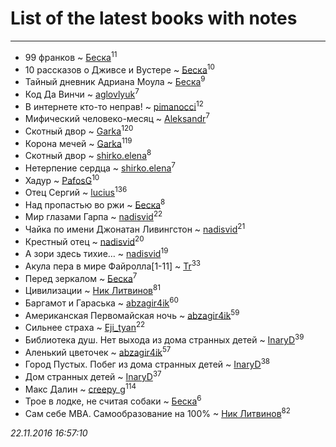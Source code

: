# List of the latest books with notes
---

* 99 франков ~ [Беска](users/157/1577468-vkontakte)<sup>11</sup>
* 10 рассказов о Дживсе и Вустере ~ [Беска](users/157/1577468-vkontakte)<sup>10</sup>
* Тайный дневник Адриана Моула ~ [Беска](users/157/1577468-vkontakte)<sup>9</sup>
* Код Да Винчи ~ [aglovlyuk](users/113/113033184709492089410-google)<sup>7</sup>
* В интернете кто-то неправ! ~ [pimanocci](users/117/117124011531379579265-google)<sup>12</sup>
* Мифический человеко-месяц ~ [Aleksandr](users/123/12375097-vkontakte)<sup>7</sup>
* Скотный двор ~ [Garka](users/115/115753719718250012620-google)<sup>120</sup>
* Корона мечей ~ [Garka](users/115/115753719718250012620-google)<sup>119</sup>
* Скотный двор ~ [shirko.elena](users/100/100001858801764-facebook)<sup>8</sup>
* Нетерпение сердца ~ [shirko.elena](users/100/100001858801764-facebook)<sup>7</sup>
* Хадур ~ [PafosG](users/523/523112-vkontakte)<sup>10</sup>
* Отец Сергий ~ [lucius](users/838/83820536-yandex)<sup>136</sup>
* Над пропастью во ржи ~ [Беска](users/157/1577468-vkontakte)<sup>8</sup>
* Мир глазами Гарпа ~ [nadisvid](users/113/1138852626183846-facebook)<sup>22</sup>
* Чайка по имени Джонатан Ливингстон ~ [nadisvid](users/113/1138852626183846-facebook)<sup>21</sup>
* Крестный отец ~ [nadisvid](users/113/1138852626183846-facebook)<sup>20</sup>
* А зори здесь тихие… ~ [nadisvid](users/113/1138852626183846-facebook)<sup>19</sup>
* Акула пера в мире Файролла[1-11] ~ [Tr](users/122/12282474-vkontakte)<sup>33</sup>
* Перед зеркалом ~ [Беска](users/157/1577468-vkontakte)<sup>7</sup>
* Цивилизации ~ [Ник Литвинов](users/lec/leczQ3Eya3-linkedin)<sup>81</sup>
* Баргамот и Гараська ~ [abzagir4ik](users/362/3621623-vkontakte)<sup>60</sup>
* Американская Первомайская ночь ~ [abzagir4ik](users/362/3621623-vkontakte)<sup>59</sup>
* Сильнее страха ~ [Eji_tyan](users/235/2352103981-twitter)<sup>22</sup>
* Библиотека душ. Нет выхода из дома странных детей ~ [InaryD](users/562/56228374-vkontakte)<sup>39</sup>
* Аленький цветочек ~ [abzagir4ik](users/362/3621623-vkontakte)<sup>57</sup>
* Город Пустых. Побег из дома странных детей ~ [InaryD](users/562/56228374-vkontakte)<sup>38</sup>
* Дом странных детей ~ [InaryD](users/562/56228374-vkontakte)<sup>37</sup>
* Макс Далин ~ [creepy_g](users/747/74743045-vkontakte)<sup>114</sup>
* Трое в лодке, не считая собаки ~ [Беска](users/157/1577468-vkontakte)<sup>6</sup>
* Сам себе MBA. Самообразование на 100% ~ [Ник Литвинов](users/lec/leczQ3Eya3-linkedin)<sup>82</sup>


_22.11.2016 16:57:10_
